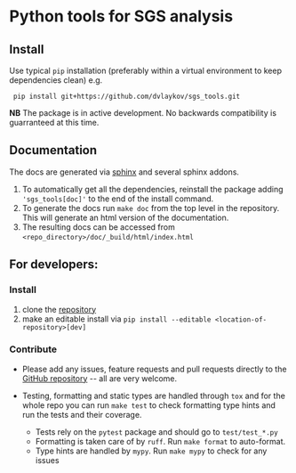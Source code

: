 # Python tools for SGS analysis

## Install

  Use typical `pip` installation (preferably within a virtual environment to keep dependencies clean) e.g.

  ``` pip install git+https://github.com/dvlaykov/sgs_tools.git```

**NB** The package is in active development. No backwards compatibility is guarranteed at this time.

## Documentation
The docs are generated via [sphinx](https://www.sphinx-doc.org/en/master/) and several sphinx addons.
1. To automatically get all the dependencies, reinstall the package adding `  'sgs_tools[doc]' ` to the end of the install command.
1. To generate the docs run `make doc` from the top level in the repository. This will generate an html version of the documentation.
3. The resulting docs can be accessed from `<repo_directory>/doc/_build/html/index.html`

## For developers:

### Install
  1. clone the [repository](https://github.com/dvlaykov/sgs_tools)
  2. make an editable install via
    ```pip install --editable <location-of-repository>[dev]```

### Contribute
  * Please add any issues, feature requests and pull requests directly to the
    [GitHub repository](https://github.com/dvlaykov/sgs_tools) -- all are very welcome.
  * Testing, formatting and static types are handled through `tox` and for the whole repo you can run `make test` to check formatting type hints and run the tests and their coverage.

    * Tests rely on the `pytest` package and should go to `test/test_*.py`
    * Formatting is taken care of by `ruff`. Run `make format` to auto-format.
    * Type hints are handled by `mypy`. Run `make mypy` to check for any issues

